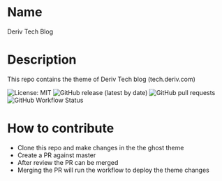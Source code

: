 # Name
Deriv Tech Blog

# Description
This repo contains the theme of Deriv Tech blog (tech.deriv.com)

![License: MIT](https://img.shields.io/badge/License-MIT-yellow.svg)
![GitHub release (latest by date)](https://img.shields.io/github/v/release/deriv-com/deriv-tech-blog)
![GitHub pull requests](https://img.shields.io/github/issues-pr/deriv-com/deriv-tech-blog)
![GitHub Workflow Status](https://github.com/deriv-com/deriv-tech-blog/blob/master/.github/workflows/main.yml)


# How to contribute
- Clone this repo and make changes in the the ghost theme
- Create a PR against master
- After review the PR can be merged
- Merging the PR will run the workflow to deploy the theme changes

